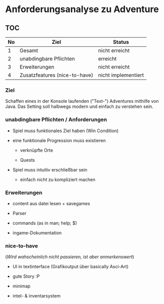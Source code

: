 # **Anforderungsanalyse zu Adventure**  

## TOC  

|No| Ziel | Status|
---|---|---
1|Gesamt|nicht erreicht|
2|unabdingbare Pflichten|erreicht|
3|Erweiterungen|nicht erreicht|
4|Zusatzfeatures (nice-to-have)|nicht implementiert|  

### **Ziel**

Schaffen eines in der Konsole laufenden ("Text-") Adventures mithilfe von Java. Das Setting soll halbwegs modern und einfach zu verstehen sein.  

### unabdingbare Pflichten / Anforderungen  

- Spiel muss funktionales Ziel haben (Win Condition)

- eine funktionale Progression muss existieren  

  - verknüpfte Orte

  - Quests

- Spiel muss intuitiv erschließbar sein

  - einfach nicht zu kompliziert machen

### Erweiterungen

- content aus datei lesen + savegames

- Parser

- commands (as in man; help; $)  

- ingame-Dokumentation

### nice-to-have

(*Wird wahscheinlich nicht passieren, ist aber anmerkenswert*)  

- UI in textinterface (Grafikoutput über basically Asci-Art)

- gute Story :P

- minimap

- intel- & inventarsystem  

